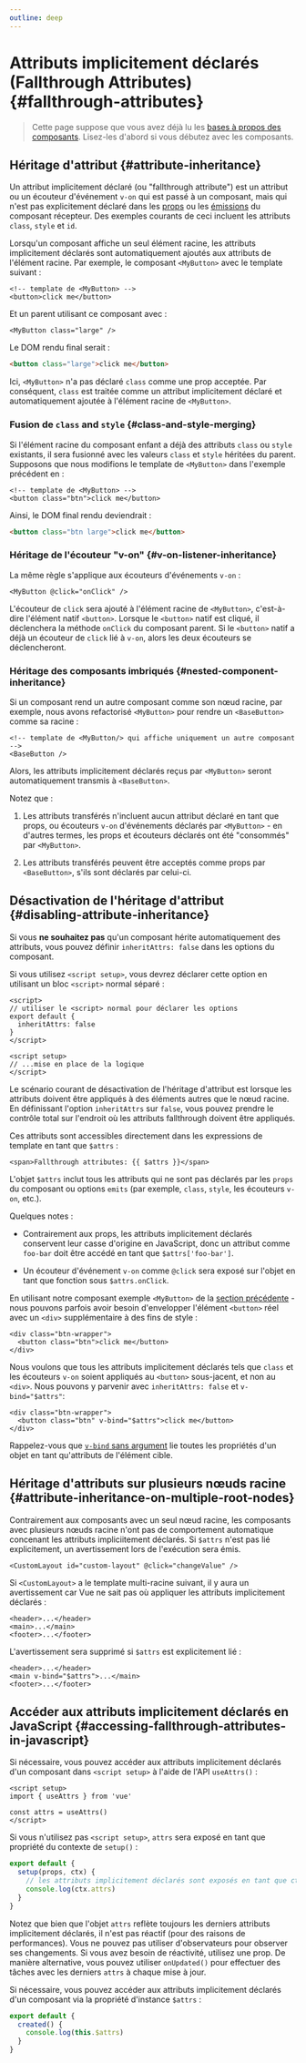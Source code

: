 ```yaml
---
outline: deep
---
```


# Attributs implicitement déclarés (Fallthrough Attributes) {#fallthrough-attributes}

> Cette page suppose que vous avez déjà lu les [bases à propos des composants](/guide/essentials/component-basics). Lisez-les d'abord si vous débutez avec les composants.

## Héritage d'attribut {#attribute-inheritance}

Un attribut implicitement déclaré (ou "fallthrough attribute") est un attribut ou un écouteur d'événement `v-on` qui est passé à un composant, mais qui n'est pas explicitement déclaré dans les [props](./props) ou les [émissions](./events.html#declaring-emitted-events) du composant récepteur. Des exemples courants de ceci incluent les attributs `class`, `style` et `id`.

Lorsqu'un composant affiche un seul élément racine, les attributs implicitement déclarés sont automatiquement ajoutés aux attributs de l'élément racine. Par exemple, le composant `<MyButton>` avec le template suivant :

```vue-html
<!-- template de <MyButton> -->
<button>click me</button>
```

Et un parent utilisant ce composant avec :

```vue-html
<MyButton class="large" />
```

Le DOM rendu final serait :

```html
<button class="large">click me</button>
```

Ici, `<MyButton>` n'a pas déclaré `class` comme une prop acceptée. Par conséquent, `class` est traitée comme un attribut implicitement déclaré et automatiquement ajoutée à l'élément racine de `<MyButton>`.

### Fusion de `class` and `style` {#class-and-style-merging}

Si l'élément racine du composant enfant a déjà des attributs `class` ou `style` existants, il sera fusionné avec les valeurs `class` et `style` héritées du parent. Supposons que nous modifions le template de `<MyButton>` dans l'exemple précédent en :

```vue-html
<!-- template de <MyButton> -->
<button class="btn">click me</button>
```

Ainsi, le DOM final rendu deviendrait :

```html
<button class="btn large">click me</button>
```

### Héritage de l'écouteur "v-on" {#v-on-listener-inheritance}

La même règle s'applique aux écouteurs d'événements `v-on` :

```vue-html
<MyButton @click="onClick" />
```

L'écouteur de `click` sera ajouté à l'élément racine de `<MyButton>`, c'est-à-dire l'élément natif `<button>`. Lorsque le `<button>` natif est cliqué, il déclenchera la méthode `onClick` du composant parent. Si le `<button>` natif a déjà un écouteur de `click` lié à `v-on`, alors les deux écouteurs se déclencheront.

### Héritage des composants imbriqués {#nested-component-inheritance}

Si un composant rend un autre composant comme son nœud racine, par exemple, nous avons refactorisé `<MyButton>` pour rendre un `<BaseButton>` comme sa racine :

```vue-html
<!-- template de <MyButton/> qui affiche uniquement un autre composant -->
<BaseButton />
```

Alors, les attributs implicitement déclarés reçus par `<MyButton>` seront automatiquement transmis à `<BaseButton>`.

Notez que :

1. Les attributs transférés n'incluent aucun attribut déclaré en tant que props, ou écouteurs `v-on` d'événements déclarés par `<MyButton>` - en d'autres termes, les props et écouteurs déclarés ont été "consommés" par `<MyButton>`.

2. Les attributs transférés peuvent être acceptés comme props par `<BaseButton>`, s'ils sont déclarés par celui-ci.

## Désactivation de l'héritage d'attribut {#disabling-attribute-inheritance}

Si vous **ne souhaitez pas** qu'un composant hérite automatiquement des attributs, vous pouvez définir `inheritAttrs: false` dans les options du composant.

<div class="composition-api">

Si vous utilisez `<script setup>`, vous devrez déclarer cette option en utilisant un bloc `<script>` normal séparé :

```vue
<script>
// utiliser le <script> normal pour déclarer les options
export default {
  inheritAttrs: false
}
</script>

<script setup>
// ...mise en place de la logique
</script>
```

</div>

Le scénario courant de désactivation de l'héritage d'attribut est lorsque les attributs doivent être appliqués à des éléments autres que le nœud racine. En définissant l'option `inheritAttrs` sur `false`, vous pouvez prendre le contrôle total sur l'endroit où les attributs fallthrough doivent être appliqués.

Ces attributs sont accessibles directement dans les expressions de template en tant que `$attrs` :

```vue-html
<span>Fallthrough attributes: {{ $attrs }}</span>
```

L'objet `$attrs` inclut tous les attributs qui ne sont pas déclarés par les `props` du composant ou options `emits` (par exemple, `class`, `style`, les écouteurs `v-on`, etc.).

Quelques notes :

- Contrairement aux props, les attributs implicitement déclarés conservent leur casse d'origine en JavaScript, donc un attribut comme `foo-bar` doit être accédé en tant que `$attrs['foo-bar']`.

- Un écouteur d'événement `v-on` comme `@click` sera exposé sur l'objet en tant que fonction sous `$attrs.onClick`.

En utilisant notre composant exemple `<MyButton>` de la [section précédente](#attribute-inheritance) - nous pouvons parfois avoir besoin d'envelopper l'élément `<button>` réel avec un `<div>` supplémentaire à des fins de style :

```vue-html
<div class="btn-wrapper">
  <button class="btn">click me</button>
</div>
```

Nous voulons que tous les attributs implicitement déclarés tels que `class` et les écouteurs `v-on` soient appliqués au `<button>` sous-jacent, et non au `<div>`. Nous pouvons y parvenir avec `inheritAttrs: false` et `v-bind="$attrs"`:

```vue-html{2}
<div class="btn-wrapper">
  <button class="btn" v-bind="$attrs">click me</button>
</div>
```

Rappelez-vous que [`v-bind` sans argument](/guide/essentials/template-syntax.html#dynamically-binding-multiple-attributes) lie toutes les propriétés d'un objet en tant qu'attributs de l'élément cible.

## Héritage d'attributs sur plusieurs nœuds racine {#attribute-inheritance-on-multiple-root-nodes}

Contrairement aux composants avec un seul nœud racine, les composants avec plusieurs nœuds racine n'ont pas de comportement automatique concenant les attributs impliciitement déclarés. Si `$attrs` n'est pas lié explicitement, un avertissement lors de l'exécution sera émis.

```vue-html
<CustomLayout id="custom-layout" @click="changeValue" />
```

Si `<CustomLayout>` a le template multi-racine suivant, il y aura un avertissement car Vue ne sait pas où appliquer les attributs implicitement déclarés :

```vue-html
<header>...</header>
<main>...</main>
<footer>...</footer>
```

L'avertissement sera supprimé si `$attrs` est explicitement lié :

```vue-html{2}
<header>...</header>
<main v-bind="$attrs">...</main>
<footer>...</footer>
```

## Accéder aux attributs implicitement déclarés en JavaScript {#accessing-fallthrough-attributes-in-javascript}

<div class="composition-api">

Si nécessaire, vous pouvez accéder aux attributs implicitement déclarés d'un composant dans `<script setup>` à l'aide de l'API `useAttrs()` :

```vue
<script setup>
import { useAttrs } from 'vue'

const attrs = useAttrs()
</script>
```

Si vous n'utilisez pas `<script setup>`, `attrs` sera exposé en tant que propriété du contexte de `setup()` :

```js
export default {
  setup(props, ctx) {
    // les attributs implicitement déclarés sont exposés en tant que ctx.attrs
    console.log(ctx.attrs)
  }
}
```

Notez que bien que l'objet `attrs` reflète toujours les derniers attributs implicitement déclarés, il n'est pas réactif (pour des raisons de performances). Vous ne pouvez pas utiliser d'observateurs pour observer ses changements. Si vous avez besoin de réactivité, utilisez une prop. De manière alternative, vous pouvez utiliser `onUpdated()` pour effectuer des tâches avec les derniers `attrs` à chaque mise à jour.

</div>

<div class="options-api">

Si nécessaire, vous pouvez accéder aux attributs implicitement déclarés d'un composant via la propriété d'instance `$attrs` :

```js
export default {
  created() {
    console.log(this.$attrs)
  }
}
```

</div>
